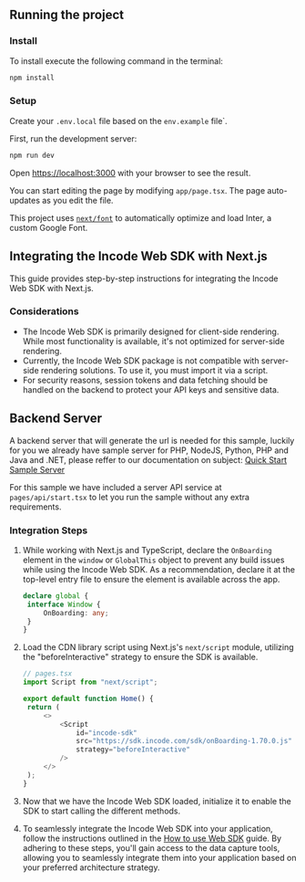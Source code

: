 ## Running the project

### Install

To install execute the following command in the terminal:
```bash
npm install
```

### Setup
Create your `.env.local` file based on the `env.example` file`.

First, run the development server:

```bash
npm run dev
```

Open [https://localhost:3000](https://localhost:3000) with your browser to see the result.

You can start editing the page by modifying `app/page.tsx`. The page auto-updates as you edit the file.

This project uses [`next/font`](https://nextjs.org/docs/basic-features/font-optimization) to automatically optimize and load Inter, a custom Google Font.

## Integrating the Incode Web SDK with Next.js

This guide provides step-by-step instructions for integrating the Incode Web SDK with Next.js.

### Considerations

- The Incode Web SDK is primarily designed for client-side rendering. While most functionality is available, it's not optimized for server-side rendering.
- Currently, the Incode Web SDK package is not compatible with server-side rendering solutions. To use it, you must import it via a script.
- For security reasons, session tokens and data fetching should be handled on the backend to protect your API keys and sensitive data.

## Backend Server

A backend server that will generate the url is needed for this sample, luckily for you we already have sample server for PHP, NodeJS, Python, PHP and Java and .NET, please reffer to our documentation on subject: [Quick Start Sample Server](https://developer.incode.com/docs/quick-start-servers)

For this sample we have included a server API service at `pages/api/start.tsx` to let you run the sample without any extra requirements.


### Integration Steps

1. While working with Next.js and TypeScript, declare the `OnBoarding` element in the `window` or `GlobalThis` object to prevent any build issues while using the Incode Web SDK. As a recommendation, declare it at the top-level entry file to ensure the element is available across the app.

   ```typescript
   declare global {
    interface Window {
        OnBoarding: any;
    }
   }
   ```

2. Load the CDN library script using Next.js's `next/script` module, utilizing the "beforeInteractive" strategy to ensure the SDK is available.

   ```typescript
   // pages.tsx
   import Script from "next/script"; 

   export default function Home() {
    return (
        <>
            <Script
                id="incode-sdk"
                src="https://sdk.incode.com/sdk/onBoarding-1.70.0.js"
                strategy="beforeInteractive"
            /> 
        </>
    );
   }
   ```

3. Now that we have the Incode Web SDK loaded, initialize it to enable the SDK to start calling the different methods.

4. To seamlessly integrate the Incode Web SDK into your application, follow the instructions outlined in the [How to use Web SDK](https://developer.incode.com/docs/tutorial-creating-an-identity-validation-app#capture-and-validate-an-id-card) guide. By adhering to these steps, you'll gain access to the data capture tools, allowing you to seamlessly integrate them into your application based on your preferred architecture strategy.
